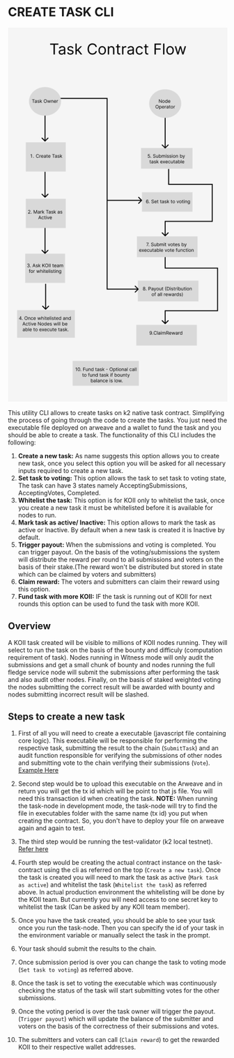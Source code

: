 # CREATE TASK CLI

<p align="center">
  <img src="./image.png" />
</p>
This utility CLI allows to create tasks on k2 native task contract. Simplifying the process of going through the code to create the tasks. You just need the executable file deployed on arweave and a wallet to fund the task and you should be able to create a task. The functionality of this CLI includes the following:

1. **Create a new task:** As name suggests this option allows you to create new task, once you select this option you will be asked for all necessary inputs required to create a new task.
2. **Set task to voting:** This option allows the task to set task to voting state, The task can have 3 states namely AcceptingSubmissions, AcceptingVotes, Completed.
3. **Whitelist the task:** This option is for KOII only to whitelist the task, once you create a new task it must be whitelisted before it is available for nodes to run.
4. **Mark task as active/ Inactive:** This option allows to mark the task as active or Inactive. By default when a new task is created it is Inactive by default.
5. **Trigger payout:** When the submissions and voting is completed. You can trigger payout. On the basis of the voting/submissions the system will distribute the reward per round to all submissions and voters on the basis of their stake.(The reward won't be distributed but stored in state which can be claimed by voters and submitters)
6. **Claim reward:** The voters and submitters can claim their reward using this option.
7. **Fund task with more KOII:** IF the task is running out of KOII for next rounds this option can be used to fund the task with more KOII.

## Overview

A KOII task created will be visible to millions of KOII nodes running. They will select to run the task on the basis of the bounty and difficuly (computation requirement of task). Nodes running in Witness mode will only audit the submissions and get a small chunk of bounty and nodes running the full fledge service node will submit the submissions after performing the task and also audit other nodes. Finally, on the basis of staked weighted voting the nodes submitting the correct result will be awarded with bounty and nodes submitting incorrect result will be slashed.

## Steps to create a new task

1. First of all you will need to create a executable (javascript file containing core logic). This executable will be responsible for performing the respective task, submitting the result to the chain (`SubmitTask`) and an audit function responsible for verifying the submissions of other nodes and submitting vote to the chain verifying their submissions (`Vote`). [Example Here](https://github.com/koii-network/k2-node/blob/raj-test/executables/cjnebwkjvbwjkbwvjkvbkbvhvbb.js)

2. Second step would be to upload this executable on the Arweave and in return you will get the tx id which will be point to that js file. You will need this transaction id when creating the task. 
<strong>NOTE:</strong> When running the task-node in development mode, the task-node will try to find the file in executables folder with the same name (tx id) you put when creating the contract. So, you don't have to deploy your file on arweave again and again to test.

3. The third step would be running the test-validator (k2 local testnet). [Refer here](https://github.com/koii-network/k2/blob/dev/README.md#running-a-test-validator)

4. Fourth step would be creating the actual contract instance on the task-contract using the cli as referred on the top (`Create a new task`). Once the task is created you will need to mark the task as active (`Mark task as active`) and whitelist the task (`Whitelist the task`) as referred above. In actual production environment the whitelisting will be done by the KOII team. But currently you will need access to one secret key to whitelist the task (Can be asked by any KOII team member).
 
5. Once you have the task created, you should be able to see your task once you run the task-node. Then you can specify the id of your task in the environment variable or manually select the task in the prompt.

6. Your task should submit the results to the chain.

7. Once submission period is over you can change the task to voting mode (`Set task to voting`) as referred above.

8. Once the task is set to voting the executable which was continuously checking the status of the task will start submitting votes for the other submissions.

9. Once the voting period is over the task owner will trigger the payout. (`Trigger payout`) which will update the balance of the submitter and voters on the basis of the correctness of their submissions and votes.

10. The submitters and voters can call (`Claim reward`) to get the rewarded KOII to their respective wallet addresses.